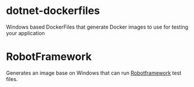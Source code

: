 # dotnet-dockerfiles
Windows based DockerFiles that generate Docker images to use for testing your application


# RobotFramework
Generates an image base on Windows that can run [Robotframework](https://robotframework.org) test files.
